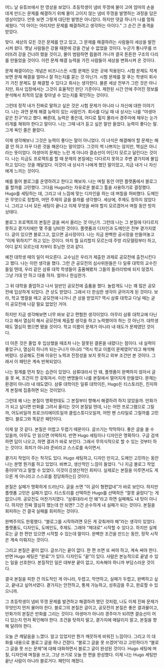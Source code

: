어느 날 유튜브에서 한 영상을 보았다. 초등학생이 냄비 뚜껑에 물이 고여 엄마의 손을 데게 만드는 문제를 해결하기 위해 물이 고이지 않는 냄비 뚜껑을 발명하는 과정을 담은 영상이었다. 언뜻 보면 그렇게 대단한 발명은 아니었다. 하지만 댓글 하나가 나를 멈춰 세웠다. “이 아이는 어리지만 문제를 해결하려고 생각하는 아이다.” 그 순간 큰 충격을 받았다.

맞다. 세상의 모든 것은 문제를 안고 있고, 그 문제를 해결하려는 사람들이 세상을 발전시켜 왔다. 옛날 사람들은 강물 때문에 강을 건널 수 없었을 것이다. 누군가 통나무를 쓰러뜨려 강을 건너려 했을 것이고, 물이 범람하면 휩쓸려 가니까 결국 튼튼한 구조의 다리를 만들었을 것이다. 이런 문제 해결 능력을 가진 사람들이 세상을 변화시켜 온 것이다.

문제 해결이라는 개념은 비즈니스든 시험 문제든 모든 곳에 적용된다. 시험 문제도 작게 보면 문제 해결을 얼마나 잘 하는지를 묻는 것 아닌가. 시험 문제를 잘 푸는 학생이 회사가 가진 문제도 잘 해결할 수 있다고 회사는 생각한다. 물론 세상 전부가 그런 것은 아니지만, 회사 입장에서는 그것이 효율적인 판단 기준이다. 제한된 시간 안에 주어진 정보를 분석해서 최적의 답을 찾아낼 수 있는지를 확인하는 것이다.

그런데 정작 내가 진짜로 말하고 싶은 것은 시험 문제가 아니라 나 자신에 대한 이야기다. 나는 과연 문제 해결 능력이 있는 사람인가. 회사를 다닐 때 내 상사는 나를 “야생마 같은 친구”라고 했다. 빠른데, 능력은 좋은데, 어디로 튈지 몰라서 경주마에 채우는 눈가리개를 채워야 한다고 말이다. 나는 그때 내가 듣고 싶은 말만 들었다. 능력이 좋다는 말. 그게 욕인 줄은 몰랐다.

이제 생각해보니 그것은 능력이 좋다는 말이 아니었다. 이 녀석은 해결해야 할 문제는 해결 안 하고 자꾸 다른 것을 해온다는 말이었다. 그것이 썩 나쁘지는 않지만, 핵심은 아니라는 뜻이었다. 야생마의 문제는 느린 게 아니라 결승선이 어딘지 모르고 달린다는 것이다. 나는 지금도 프로젝트를 할 때 문제의 본질에는 다다르지 못하고 주변 곁가지에 몰입하고 있다는 것을 깨달았다. 이것이 내 상사가 나에게 했던 말이었고, 지금 내가 나 자신에게 느끼는 것이다.

예를 들어 블로그를 운영하려고 한다고 해보자. 나는 며칠 동안 어떤 플랫폼에서 블로그를 할까를 고민했다. 그다음 Hugo라는 자유로운 블로그 툴을 사용하기로 결정했다. Hugo를 세팅하는 데, 그리고 내 느낌에 맞는 디자인을 하는 데 며칠을 허비했다. 도메인은 무엇으로 정할까, 어떤 주제의 글을 쓸까를 생각했다. 세상에, 주제도 정하지 않았다니. 그리고 나서 모든 세팅이 끝나고 이제 무엇을 써야 할지 모르겠어서 며칠 동안 방치 상태다.

블로그 프로젝트의 본질은 글을 써서 올리는 것 아닌가. 그런데 나는 그 본질에 다다르지 못하고 곁가지에만 몇 주를 낭비한 것이다. 플랫폼과 디자인과 도메인은 전부 곁가지였다. 글이 있으면 블로그고, 없으면 공사장이다. 나는 지금 완벽한 공사장을 만들어놓고 “이제 뭐하지?” 하고 있는 것이다. 마치 뭘 요리할지 모르는데 주방 리모델링부터 하고, 어디 갈지 모르는데 차부터 튜닝한 것과 같다.

예전 대학생 때의 일이 떠오른다. 교수님은 우리가 제출한 과제로 공모전에 출전시킨다고 했다. 나는 이런 생각을 했다. 그런 큰 공모전의 심사위원들은 다 일류 대학의 교수진들일 텐데, 우리 같은 삼류 대학 학생들이 출품해봤자 그들의 들러리밖에 되지 않겠지. 그냥 기대 안 하고 대충 하자. 얼마나 한심한가.

그 뒤 대학을 졸업하고 나서 일반인 공모전에 출품을 했다. 놀랍게도 나는 꽤 많은 공모전에 입상하게 되었다. 큰 상도 받았다. 그래서 더 한심한 생각이 굳어지게 된 것이다. 보라, 학교 명찰을 떼고 공모전에 나가니 큰 상을 받았지? 역시 삼류 대학교 다닐 때는 굳이 공모전에 나갈 필요 없었던 거야.

하지만 지금 생각해보면 너무 바보 같고 편협한 생각이었다. 아무리 삼류 대학교에 다닌다고 해서 열심히 해서 공모전에 제출할 생각을 하고 노력했어야 하는 것 아닌가. 대학생 때도 열심히 했으면 됐을 것이다. 학교 이름이 문제가 아니라 내 태도가 문제였던 것이다.

더 아픈 것은 졸업 후 입상했을 때조차 나는 잘못된 결론을 내렸다는 점이다. 내 실력이 좋았구나, 열심히 하니까 되는구나가 아니라 “역시 학교 이름이 문제였어”라고 해석해 버렸다. 성공해도 진짜 이유인 노력과 진정성을 보지 못하고 외부 조건만 본 것이다. 그래서 이 패턴은 계속 반복되었다.

나는 핑계를 먼저 찾는 습관이 있었다. 삼류대라서 안 돼, 플랫폼이 완벽하지 않아서 글을 못 써, 조건이 안 갖춰져서. 이런 변명들이 나를 본질에서 멀어지게 만들었다. 문제는 환경이 아니라 내 태도였다. 삼류 대학이든 일류 대학이든, Hugo든 티스토리든, 진지하게 본질에 집중하면 되는 것이었다.

그런데 왜 나는 본질이 명확한데도 그 본질부터 향해서 해결하려 하지 않았을까. 만화가가 되고 싶다면 만화를 그려서 올리는 것이 본질일 텐데, 나는 어떤 프로그램으로 그릴까, 어도비일까 프로크리에이트일까 클립스튜디오일까, 어떤 펜 스타일로 그릴까를 고민했다. 블로그와 똑같은 패턴이다.

이제 알 것 같다. 본질은 어렵고 두렵기 때문이다. 글쓰기는 막막하다. 좋은 글을 쓸 수 있을까, 아무도 안 읽으면 어떡하지. 반면 Hugo 세팅이나 디자인은 명확하다. 구글 검색하면 답이 나오고, 하면 결과가 바로 보인다. 그래서 무의식적으로 할 수 있는 것부터 하는 것이다. 회피가 아니라 준비라고 스스로를 속이면서.

곁가지 작업이 주는 착각도 있다. Hugo 세팅하고, 디자인 만지고, 도메인 고민하는 동안 나는 분명 뭔가를 하고 있었다. 바쁘고, 생산적인 느낌이 들었다. “나 지금 블로그 작업 중이야”라고 말할 수 있었다. 이것이 [[생산적인 회피다. 실제로는 본질을 미루면서도 게으른 게 아니라고 스스로를 정당화하는]] 것이다. 

본질은 실패가 명확하게 드러난다. 글을 쓰면 “이 글이 형편없네”가 바로 보인다. 하지만 플랫폼 고민은 실패가 없다. 티스토리를 선택하든 Hugo를 선택하든 “잘못 골랐다”는 게 없으니까. 공모전도 마찬가지였다. “삼류대라서 안 돼”라고 하면 실패해도 내 탓이 아니다. 하지만 진짜 열심히 했는데 안 되면? 그건 순수하게 내 실패가 되는 것이다. 본질을 회피하는 건 결국 실패를 회피하는 것이다.

완벽주의도 한몫했다. “블로그를 시작하려면 모든 게 갖춰져야 해”라는 생각이 있었다. 플랫폼도, 디자인도, 도메인도, 주제도. 그래야 “제대로” 시작할 수 있다고. 하지만 실제로는 글 한 편만 있으면 시작할 수 있는데 말이다. 완벽한 조건을 만드는 동안, 정작 시작은 계속 미뤄지는 것이다.

그리고 본질은 끝이 없다. 글쓰기는 끝이 없다. 한 편 쓰면 또 써야 하고, 계속 써야 한다. 반면 Hugo 세팅은 “완료”가 있다. 디자인도 “끝”이 있다. 사람은 본능적으로 끝낼 수 있는 일을 선호한다. 본질적인 일은 대부분 끝이 없고, 지속해야 하니까 부담스러운 것이다.

결국 본질을 피한 건 의도적인 게 아니라, 두렵고, 막연하고, 실패가 두렵고, 완벽하고 싶고, 끝내고 싶어서였다. 곁가지는 안전하고, 통제 가능하고, 성취감을 주고, 완료할 수 있으니까.

그 초등학생이 냄비 뚜껑 문제를 발견하고 해결하려 했던 것처럼, 나도 이제 진짜 문제가 무엇인지 먼저 물어야 한다. 블로그의 본질은 글이고, 공모전의 본질은 좋은 결과물이고, 만화가의 본질은 만화를 그리는 것이다. 야생마가 아니라 경주마가 되려면 결승선이 어디 있는지 먼저 확인해야 한다. 조건을 탓하지 말고, 곁가지에 매달리지 말고, 본질을 향해 달려야 한다.

오늘 큰 깨달음을 느꼈다. 알고 있었지만 뭔가 깨끗하게 비워진 느낌이다. 그리고 이 대화를 내용으로 블로그 글을 하나 건졌다. “블로그 글을 못 쓰겠어”라고 고민하다가 “블로그 글을 못 쓰는 문제”에 대해 대화하면서 블로그 글이 완성된 것이다. Hugo 세팅에 며칠, 디자인에 며칠을 쓰고, 그냥 쓰기로 오늘 한 편을 완성했다. 이제 나는 Hugo 세팅만 끝난 사람이 아니라 블로거다. 패턴이 깨졌다.​​​​​​​​​​​​​​​​


